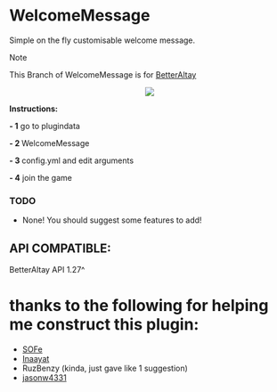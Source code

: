 # WelcomeMessage
Simple on the fly customisable welcome message.
> [!Note]
> This Branch of WelcomeMessage is for [BetterAltay](https://github.com/Benedikt05)
<p align="center">
<img src="https://github.com/skyss0fly/WelcomeMessage/blob/main/Icon.png"></img>
</p> <p></p>

<p><b>Instructions:</b></p>
<p><b> - 1</b> go to plugindata </p><p></p>
<p> <b>- 2 </b>WelcomeMessage </p><p></p>
<p><b> - 3 </b>config.yml and edit arguments</p><p></p>
<p><b> - 4</b> join the game </p><p></p>

### TODO
- None! You should suggest some features to add!

## API COMPATIBLE:
BetterAltay API 1.27^

 # thanks to the following for helping me construct this plugin:
- <a href="https://github.com/SOF3">SOFe</a>
- <a href="https://github.com/Inaay">Inaayat</a>
- RuzBenzy (kinda, just gave like 1 suggestion)
- <a href="https://github.com/jasonw4331">jasonw4331</a>

